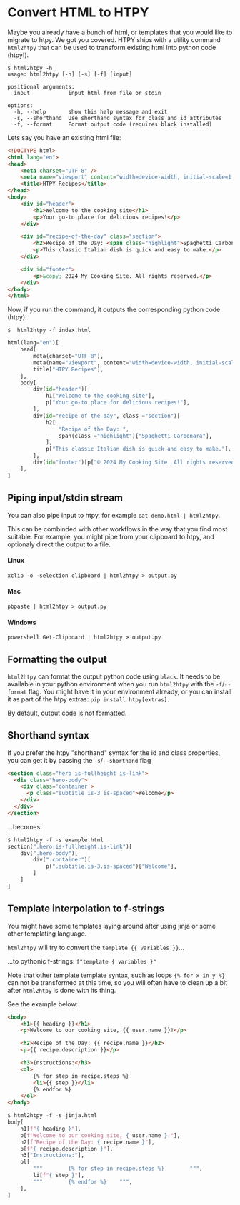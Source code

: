 
# Convert HTML to HTPY

Maybe you already have a bunch of html, or templates that you would like to migrate to htpy. 
We got you covered. HTPY ships with a utility command `html2htpy` that can be used to transform existing 
html into python code (htpy!).

```
$ html2htpy -h
usage: html2htpy [-h] [-s] [-f] [input]

positional arguments:
  input            input html from file or stdin

options:
  -h, --help       show this help message and exit
  -s, --shorthand  Use shorthand syntax for class and id attributes
  -f, --format     Format output code (requires black installed)
```


Lets say you have an existing html file:

```html title="index.html"
<!DOCTYPE html>
<html lang="en">
<head>
    <meta charset="UTF-8" />
    <meta name="viewport" content="width=device-width, initial-scale=1.0" />
    <title>HTPY Recipes</title>
</head>
<body>
    <div id="header">
        <h1>Welcome to the cooking site</h1>
        <p>Your go-to place for delicious recipes!</p>
    </div>

    <div id="recipe-of-the-day" class="section">
        <h2>Recipe of the Day: <span class="highlight">Spaghetti Carbonara</span></h2>
        <p>This classic Italian dish is quick and easy to make.</p>
    </div>

    <div id="footer">
        <p>&copy; 2024 My Cooking Site. All rights reserved.</p>
    </div>
</body>
</html>
```

Now, if you run the command, it outputs the corresponding python code (htpy).

```
$  html2htpy -f index.html
```

```py
html(lang="en")[
    head[
        meta(charset="UTF-8"),
        meta(name="viewport", content="width=device-width, initial-scale=1.0"),
        title["HTPY Recipes"],
    ],
    body[
        div(id="header")[
            h1["Welcome to the cooking site"],
            p["Your go-to place for delicious recipes!"],
        ],
        div(id="recipe-of-the-day", class_="section")[
            h2[
                "Recipe of the Day: ",
                span(class_="highlight")["Spaghetti Carbonara"],
            ],
            p["This classic Italian dish is quick and easy to make."],
        ],
        div(id="footer")[p["© 2024 My Cooking Site. All rights reserved."]],
    ],
]
```

## Piping input/stdin stream

You can also pipe input to htpy, for example `cat demo.html | html2htpy`.

This can be combinded with other workflows in the way that you find most suitable. 
For example, you might pipe from your clipboard to htpy, and optionaly direct the output to a file.

#### Linux 

```
xclip -o -selection clipboard | html2htpy > output.py
```

#### Mac 

```
pbpaste | html2htpy > output.py
```

#### Windows

```
powershell Get-Clipboard | html2htpy > output.py
```


## Formatting the output
`html2htpy` can format the output python code using `black`. It needs to be available in your python environment
when you run `html2htpy` with the `-f`/`--format` flag. You might have it in your environment already, or you can install it 
as part of the htpy extras: `pip install htpy[extras]`.

By default, output code is not formatted.


## Shorthand syntax

If you prefer the htpy "shorthand" syntax for the id and class properties, you can get it by passing the `-s`/`--shorthand` flag


```html title="shorthand.html"
<section class="hero is-fullheight is-link">
  <div class="hero-body">
    <div class='container'>
      <p class="subtitle is-3 is-spaced">Welcome</p>
    </div>
  </div>
</section>
```

...becomes:

```py
$ html2htpy -f -s example.html
section(".hero.is-fullheight.is-link")[
    div(".hero-body")[
        div(".container")[
            p(".subtitle.is-3.is-spaced")["Welcome"],
        ]
    ]
]
```

## Template interpolation to f-strings

You might have some templates laying around after using jinja or some other templating language.

`html2htpy` will try to convert the `template {{ variables }}`... 

...to pythonic f-strings: `f"template { variables }"` 

Note that other template template syntax, such as loops `{% for x in y %}` can not be transformed at 
this time, so you will often have to clean up a bit after `html2htpy` is done with its thing.

See the example below:

```html title="jinja.html"
<body>
    <h1>{{ heading }}</h1>
    <p>Welcome to our cooking site, {{ user.name }}!</p>

    <h2>Recipe of the Day: {{ recipe.name }}</h2>
    <p>{{ recipe.description }}</p>

    <h3>Instructions:</h3>
    <ol>
        {% for step in recipe.steps %}
        <li>{{ step }}</li>
        {% endfor %}
    </ol>
</body>
```

```py
$ html2htpy -f -s jinja.html
body[
    h1[f"{ heading }"],
    p[f"Welcome to our cooking site, { user.name }!"],
    h2[f"Recipe of the Day: { recipe.name }"],
    p[f"{ recipe.description }"],
    h3["Instructions:"],
    ol[
        """        {% for step in recipe.steps %}        """,
        li[f"{ step }"],
        """        {% endfor %}    """,
    ],
]
```

